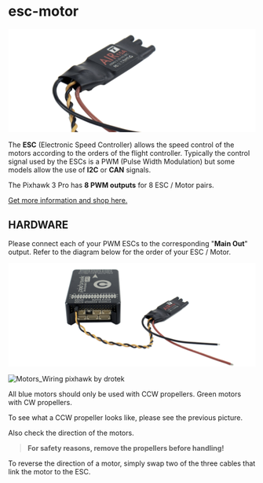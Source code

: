 # esc-motor

![](../.gitbook/assets/esc-solo-drotek.png)

The **ESC** \(Electronic Speed Controller\) allows the speed control of the motors according to the orders of the flight controller. Typically the control signal used by the ESCs is a PWM \(Pulse Width Modulation\) but some models allow the use of **I2C** or **CAN** signals.

The Pixhawk 3 Pro has **8 PWM outputs** for 8 ESC / Motor pairs.

[Get more information and shop here.](https://store.drotek.com/air-esc-15a-opto-t-motor)

## HARDWARE

Please connect each of your PWM ESCs to the corresponding "**Main Out**" output. Refer to the diagram below for the order of your ESC / Motor.

![](../.gitbook/assets/esc-doc-drotek.png)

![Motors\_Wiring pixhawk by drotek](https://drotek.com/wp-content/uploads/2017/01/Motors_Wiring-700x744.jpg)

All blue motors should only be used with CCW propellers. Green motors with CW propellers.

To see what a CCW propeller looks like, please see the previous picture.

Also check the direction of the motors.

> **For safety reasons, remove the propellers before handling!**

To reverse the direction of a motor, simply swap two of the three cables that link the motor to the ESC.

